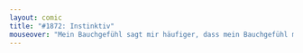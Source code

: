 ```yaml
---
layout: comic
title: "#1872: Instinktiv"
mouseover: "Mein Bauchgefühl sagt mir häufiger, dass mein Bauchgefühl mich trügt."
---
```

